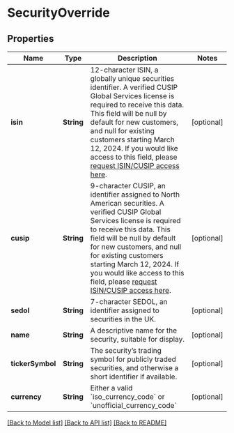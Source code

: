 # SecurityOverride

## Properties
Name | Type | Description | Notes
------------ | ------------- | ------------- | -------------
**isin** | **String** | 12-character ISIN, a globally unique securities identifier. A verified CUSIP Global Services license is required to receive this data. This field will be null by default for new customers, and null for existing customers starting March 12, 2024. If you would like access to this field, please [request ISIN/CUSIP access here](https://docs.google.com/forms/d/e/1FAIpQLSd9asHEYEfmf8fxJTHZTAfAzW4dugsnSu-HS2J51f1mxwd6Sw/viewform). | [optional] 
**cusip** | **String** | 9-character CUSIP, an identifier assigned to North American securities. A verified CUSIP Global Services license is required to receive this data. This field will be null by default for new customers, and null for existing customers starting March 12, 2024. If you would like access to this field, please [request ISIN/CUSIP access here](https://docs.google.com/forms/d/e/1FAIpQLSd9asHEYEfmf8fxJTHZTAfAzW4dugsnSu-HS2J51f1mxwd6Sw/viewform). | [optional] 
**sedol** | **String** | 7-character SEDOL, an identifier assigned to securities in the UK. | [optional] 
**name** | **String** | A descriptive name for the security, suitable for display. | [optional] 
**tickerSymbol** | **String** | The security’s trading symbol for publicly traded securities, and otherwise a short identifier if available. | [optional] 
**currency** | **String** | Either a valid &#x60;iso_currency_code&#x60; or &#x60;unofficial_currency_code&#x60; | [optional] 

[[Back to Model list]](../README.md#documentation-for-models) [[Back to API list]](../README.md#documentation-for-api-endpoints) [[Back to README]](../README.md)



